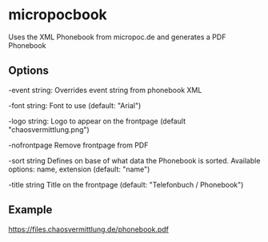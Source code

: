 # micropocbook
Uses the XML Phonebook from micropoc.de and generates a PDF Phonebook

## Options
-event string:
Overrides event string from phonebook XML
  
-font string:
Font to use (default: "Arial")
  
-logo string:
Logo to appear on the frontpage (default "chaosvermittlung.png")

-nofrontpage
Remove frontpage from PDF

-sort string
Defines on base of what data the Phonebook is sorted. Available options: name, extension (default: "name")

-title string
Title on the frontpage (default: "Telefonbuch / Phonebook")


## Example 
https://files.chaosvermittlung.de/phonebook.pdf
